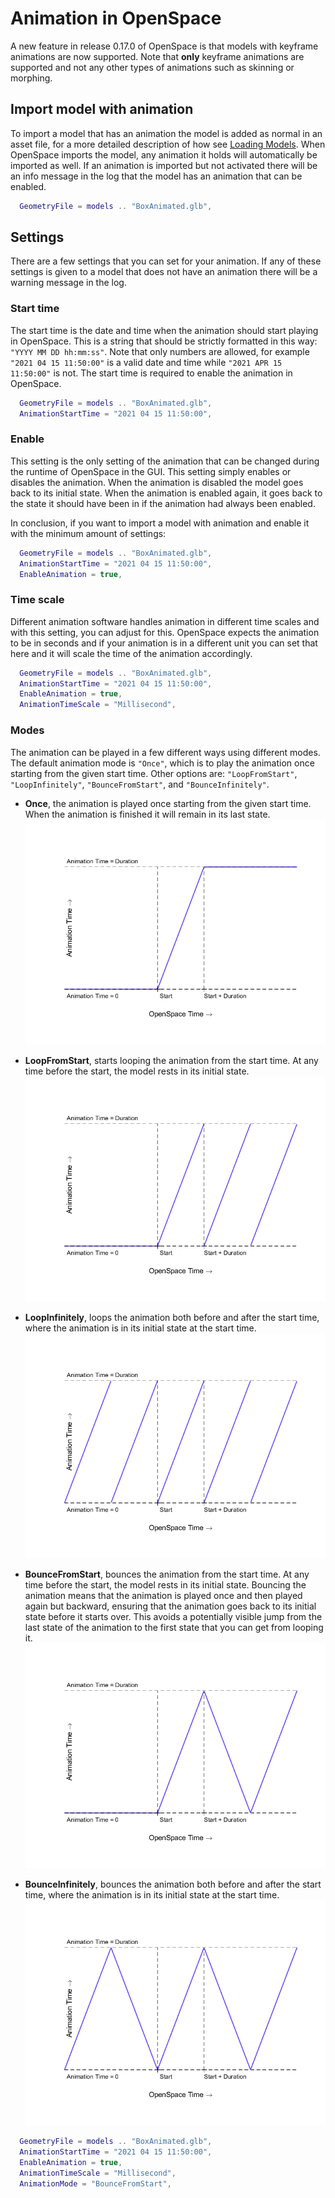 # Animation in OpenSpace
A new feature in release 0.17.0 of OpenSpace is that models with keyframe animations are now supported. Note that **only** keyframe animations are supported and not any other types of animations such as skinning or morphing.

## Import model with animation
To import a model that has an animation the model is added as normal in an asset file, for a more detailed description of how see [Loading Models](loading). When OpenSpace imports the model, any animation it holds will automatically be imported as well. If an animation is imported but not activated there will be an info message in the log that the model has an animation that can be enabled.

```lua
  GeometryFile = models .. "BoxAnimated.glb",
```

## Settings
There are a few settings that you can set for your animation. If any of these settings is given to a model that does not have an animation there will be a warning message in the log.

### Start time
The start time is the date and time when the animation should start playing in OpenSpace. This is a string that should be strictly formatted in this way: `"YYYY MM DD hh:mm:ss"`. Note that only numbers are allowed, for example `"2021 04 15 11:50:00"` is a valid date and time while `"2021 APR 15 11:50:00"` is not. The start time is required to enable the animation in OpenSpace.

```lua
  GeometryFile = models .. "BoxAnimated.glb",
  AnimationStartTime = "2021 04 15 11:50:00",
```

### Enable
This setting is the only setting of the animation that can be changed during the runtime of OpenSpace in the GUI. This setting simply enables or disables the animation. When the animation is disabled the model goes back to its initial state. When the animation is enabled again, it goes back to the state it should have been in if the animation had always been enabled.

In conclusion, if you want to import a model with animation and enable it with the minimum amount of settings:

```lua
  GeometryFile = models .. "BoxAnimated.glb",
  AnimationStartTime = "2021 04 15 11:50:00",
  EnableAnimation = true,
```

### Time scale
Different animation software handles animation in different time scales and with this setting, you can adjust for this. OpenSpace expects the animation to be in seconds and if your animation is in a different unit you can set that here and it will scale the time of the animation accordingly.

```lua
  GeometryFile = models .. "BoxAnimated.glb",
  AnimationStartTime = "2021 04 15 11:50:00",
  EnableAnimation = true,
  AnimationTimeScale = "Millisecond",
```

### Modes
The animation can be played in a few different ways using different modes. The default animation mode is `"Once"`, which is to play the animation once starting from the given start time. Other options are: `"LoopFromStart"`, `"LoopInfinitely"`, `"BounceFromStart"`, and `"BounceInfinitely"`.

- **Once**, the animation is played once starting from the given start time. When the animation is finished it will remain in its last state.
![](once.png)

- **LoopFromStart**, starts looping the animation from the start time. At any time before the start, the model rests in its initial state.
![](loopStart.png)

- **LoopInfinitely**, loops the animation both before and after the start time, where the animation is in its initial state at the start time.
![](loopInf.png)

- **BounceFromStart**, bounces the animation from the start time. At any time before the start, the model rests in its initial state. Bouncing the animation means that the animation is played once and then played again but backward, ensuring that the animation goes back to its initial state before it starts over. This avoids a potentially visible jump from the last state of the animation to the first state that you can get from looping it.
![](bounceStart.png)

- **BounceInfinitely**, bounces the animation both before and after the start time, where the animation is in its initial state at the start time.
![](bounceInf.png)

```lua
  GeometryFile = models .. "BoxAnimated.glb",
  AnimationStartTime = "2021 04 15 11:50:00",
  EnableAnimation = true,
  AnimationTimeScale = "Millisecond",
  AnimationMode = "BounceFromStart",
```
